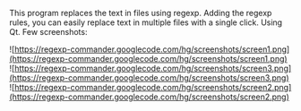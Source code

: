This program replaces the text in files using regexp.
Adding the regexp rules, you can easily replace text in multiple files with a single click.
Using Qt. Few screenshots:


![https://regexp-commander.googlecode.com/hg/screenshots/screen1.png](https://regexp-commander.googlecode.com/hg/screenshots/screen1.png)
![https://regexp-commander.googlecode.com/hg/screenshots/screen3.png](https://regexp-commander.googlecode.com/hg/screenshots/screen3.png)
![https://regexp-commander.googlecode.com/hg/screenshots/screen2.png](https://regexp-commander.googlecode.com/hg/screenshots/screen2.png)